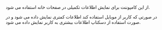 <div class="dp-doc-container"">

<div class="dp-doc-tags">

<div class="mobile-version"></div>
<div class="desktop-version"></div>

</div>

<div class="dp-doc-body">

از این کامپوننت برای نمایش اطلاعات تکمیلی در صفحات خانه استفاده می شود.

در صورتی که کاربر از موبایل استفاده کند اطلاعات کمتری نمایش داده می شود و در صورت استفاده از دسکتاپ اطلاعات بیشتری به کاربر نمایش داده می شود.

</div>



</div> 


